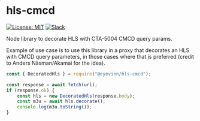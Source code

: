 # hls-cmcd

[![License: MIT](https://img.shields.io/badge/License-MIT-yellow.svg)](https://opensource.org/licenses/MIT) [![Slack](http://slack.streamingtech.se/badge.svg)](http://slack.streamingtech.se)

Node library to decorate HLS with CTA-5004 CMCD query params.

Example of use case is to use this library in a proxy that decorates an HLS with CMCD query parameters, in those cases where that is preferred (credit to Anders Näsman/Akamai for the idea).

```javascript
const { DecoratedHls } = require("@eyevinn/hls-cmcd");

const response = await fetch(url);
if (response.ok) {
    const hls = new DecoratedHls(response.body);
    const m3u = await hls.decorate();
    console.log(m3u.toString());
}
```